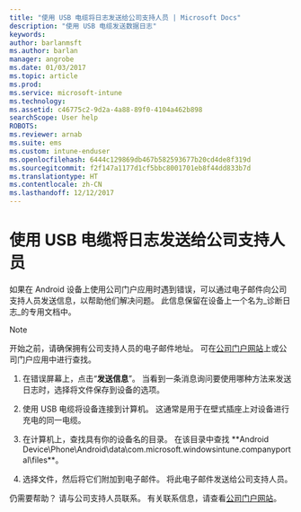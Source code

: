 ```yaml
---
title: "使用 USB 电缆将日志发送给公司支持人员 | Microsoft Docs"
description: "使用 USB 电缆发送数据日志"
keywords: 
author: barlanmsft
ms.author: barlan
manager: angrobe
ms.date: 01/03/2017
ms.topic: article
ms.prod: 
ms.service: microsoft-intune
ms.technology: 
ms.assetid: c46775c2-9d2a-4a88-89f0-4104a462b898
searchScope: User help
ROBOTS: 
ms.reviewer: arnab
ms.suite: ems
ms.custom: intune-enduser
ms.openlocfilehash: 6444c129869db467b582593677b20cd4de8f319d
ms.sourcegitcommit: f2f147a1177d1cf5bbc8001701eb8f44dd833b7d
ms.translationtype: HT
ms.contentlocale: zh-CN
ms.lasthandoff: 12/12/2017
---
```

# <a name="send-logs-to-your-company-support-using-a-usb-cable"></a>使用 USB 电缆将日志发送给公司支持人员

如果在 Android 设备上使用公司门户应用时遇到错误，可以通过电子邮件向公司支持人员发送信息，以帮助他们解决问题。 此信息保留在设备上一个名为_诊断日志_的专用文档中。

> [!Note]
> 开始之前，请确保拥有公司支持人员的电子邮件地址。 可在[公司门户网站](https://portal.manage.microsoft.com#HelpDeskDialog)上或公司门户应用中进行查找。

1.  在错误屏幕上，点击“**发送信息**”。 当看到一条消息询问要使用哪种方法来发送日志时，选择将文件保存到设备的选项。

2.  使用 USB 电缆将设备连接到计算机。 这通常是用于在壁式插座上对设备进行充电的同一电缆。

3.  在计算机上，查找具有你的设备名的目录。 在该目录中查找 **Android Device\Phone\Android\data\com.microsoft.windowsintune.companyportal\files\**。

4.  选择文件，然后将它们附加到电子邮件。 将此电子邮件发送给公司支持人员。

仍需要帮助？ 请与公司支持人员联系。 有关联系信息，请查看[公司门户网站](https://portal.manage.microsoft.com#HelpDeskDialog)。
